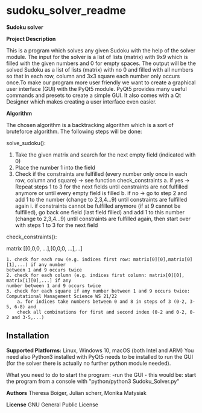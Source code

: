 # sudoku_solver_readme

**Sudoku solver**

**Project Description**

This is a program which solves any given Sudoku with the help of the solver module. 
The input for the solver is a list of lists (matrix) with 9x9 which is filled with the given numbers 
and 0 for empty spaces. The output will be the solved Sudoku as a list of lists (matrix) with 
no 0 and filled with all numbers so that in each row, column and 3x3 square each number 
only occurs once.To make our program more user friendly we want to create a graphical user interface (GUI) 
with the PyQt5 module. PyQt5 provides many useful commands and presets to create a 
simple GUI. It also comes with a Qt Designer which makes creating a user interface even 
easier.


**Algorithm**

The chosen algorithm is a backtracking algorithm which is a sort of bruteforce algorithm. 
The following steps will be done:

solve_sudoku():

1. Take the given matrix and search for the next empty field (indicated with 0)
2. Place the number 1 into the field
3. Check if the constraints are fulfilled (every number only once in each row, column 
and square) -> see function check_constraints
    a. if yes -> Repeat steps 1 to 3 for the next fields until constraints are not fulfilled 
    anymore or until every empty field is filled
    b. if no -> go to step 2 and add 1 to the number (change to 2,3,4…9) until 
    constraints are fulfilled again
        i. if constraints cannot be fulfilled anymore (if at 9 cannot be fulfilled), go 
        back one field (last field filled) and add 1 to this number (change to 
        2,3,4…9) until constraints are fulfilled again, then start over with steps 
        1 to 3 for the next field

check_constraints():

matrix [[0,0,0, …],[0,0,0, …],...]

    1. check for each row (e.g. indices first row: matrix[0][0],matrix[0][1],...) if any number 
    between 1 and 9 occurs twice
    2. check for each column (e.g. indices first column: matrix[0][0], matrix[1][0],...] if any 
    number between 1 and 9 occurs twice
    3. check for each square if any number between 1 and 9 occurs twice:
    Computational Management Science WS 21/22
        a. for indices take numbers between 0 and 8 in steps of 3 (0-2, 3-5, 6-8) and 
        check all combinations for first and second index (0-2 and 0-2, 0-2 and 3-5,...)
        
**Installation**
---------------------

**Supported Platforms:** Linux, Windows 10, macOS (both Intel and ARM)
You need also Python3 installed with PyQt5 needs to be installed to run the GUI 
(for the solver there is actually no further python module needed).

What you need to do to start the program:
-run the GUI - this would be:
 start the program from a console with "python/python3 Sudoku_Solver.py"

**Authors**
Theresa Boiger,
Julian scherr,
Monika Matysiak

**License**
GNU General Public License
